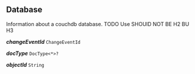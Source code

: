 

## Database



Information about a couchdb database. TODO Use SHOUlD NOT BE H2 BU H3





  
<article>

***changeEventId*** `ChangeEventId` 

</article>
<article>

***docType*** `DocType<*>?` 

</article>
<article>

***objectId*** `String` 

</article>

